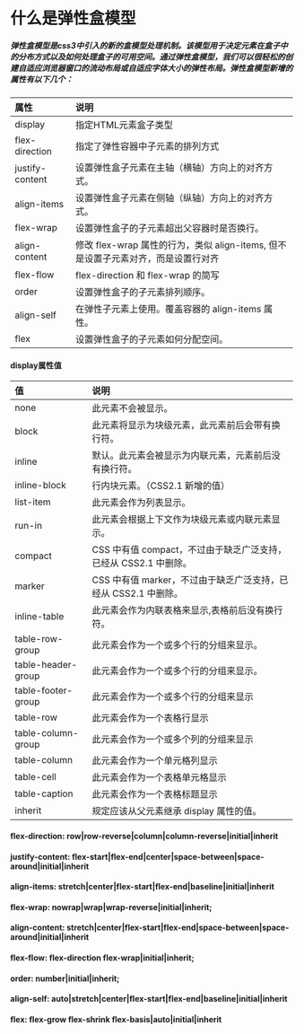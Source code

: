 # 什么是弹性盒模型  

##### 弹性盒模型是css3中引入的新的盒模型处理机制。该模型用于决定元素在盒子中的分布方式以及如何处理盒子的可用空间。通过弹性盒模型，我们可以很轻松的创建自适应浏览器窗口的流动布局或自适应字体大小的弹性布局。弹性盒模型新增的属性有以下几个：
| 属性 | 说明 |
| :----------- | :-------------- |
| display | 指定HTML元素盒子类型 |
| flex-direction | 指定了弹性容器中子元素的排列方式 | 
| justify-content | 设置弹性盒子元素在主轴（横轴）方向上的对齐方式。 | 
| align-items | 设置弹性盒子元素在侧轴（纵轴）方向上的对齐方式。 | 
| flex-wrap | 设置弹性盒子的子元素超出父容器时是否换行。 | 
| align-content | 修改 flex-wrap 属性的行为，类似 align-items, 但不是设置子元素对齐，而是设置行对齐 | 
| flex-flow | flex-direction 和 flex-wrap 的简写 | 
| order | 设置弹性盒子的子元素排列顺序。 | 
| align-self | 在弹性子元素上使用。覆盖容器的 align-items 属性。 | 
| flex | 设置弹性盒子的子元素如何分配空间。 |   

#### display属性值
| 值 | 说明 |
| :----------- | :-------------- |
| none | 此元素不会被显示。 | 
| block | 此元素将显示为块级元素，此元素前后会带有换行符。 | 
| inline  | 默认。此元素会被显示为内联元素，元素前后没有换行符。 | 
| inline-block | 行内块元素。（CSS2.1 新增的值） |
| list-item | 此元素会作为列表显示。 | 
| run-in | 此元素会根据上下文作为块级元素或内联元素显示。 |
| compact | CSS 中有值 compact，不过由于缺乏广泛支持，已经从 CSS2.1 中删除。 | 
| marker | CSS 中有值 marker，不过由于缺乏广泛支持，已经从 CSS2.1 中删除。 |
| inline-table | 此元素会作为内联表格来显示,表格前后没有换行符。 | 
| table-row-group | 此元素会作为一个或多个行的分组来显示。 |
| table-header-group | 此元素会作为一个或多个行的分组来显示。 | 
| table-footer-group | 此元素会作为一个或多个行的分组来显示 | 
| table-row | 此元素会作为一个表格行显示 |
| table-column-group | 此元素会作为一个或多个列的分组来显示 | 
| table-column  | 此元素会作为一个单元格列显示 |
| table-cell | 此元素会作为一个表格单元格显示 |
| table-caption | 此元素会作为一个表格标题显示 |
| inherit  | 规定应该从父元素继承 display 属性的值。 |  

#### flex-direction: row|row-reverse|column|column-reverse|initial|inherit
#### justify-content: flex-start|flex-end|center|space-between|space-around|initial|inherit
#### align-items: stretch|center|flex-start|flex-end|baseline|initial|inherit
#### flex-wrap: nowrap|wrap|wrap-reverse|initial|inherit;
#### align-content: stretch|center|flex-start|flex-end|space-between|space-around|initial|inherit
#### flex-flow: flex-direction flex-wrap|initial|inherit;
#### order: number|initial|inherit;
#### align-self: auto|stretch|center|flex-start|flex-end|baseline|initial|inherit
#### flex: flex-grow flex-shrink flex-basis|auto|initial|inherit

